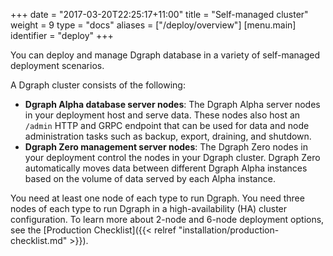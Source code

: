 +++
date = "2017-03-20T22:25:17+11:00"
title = "Self-managed cluster"
weight = 9
type = "docs"
aliases = ["/deploy/overview"]
[menu.main]
  identifier = "deploy"
+++

You can deploy and manage Dgraph database in a variety of self-managed deployment scenarios.


A Dgraph cluster consists of the following:

* **Dgraph Alpha database server nodes**: The Dgraph Alpha server nodes in your deployment host and serve data. These nodes also host an `/admin` HTTP and GRPC endpoint that can
be used for data and node administration tasks such as backup, export, draining,
and shutdown.
* **Dgraph Zero management server nodes**: The Dgraph Zero nodes in your deployment control
the nodes in your Dgraph cluster. Dgraph Zero automatically moves data between different Dgraph Alpha instances based on the volume of data served by each Alpha instance.

You need at least one node of each type to run Dgraph. You need three nodes of
each type to run Dgraph in a high-availability (HA) cluster configuration. To
learn more about 2-node and 6-node deployment options, see the [Production Checklist]({{< relref "installation/production-checklist.md" >}}).

